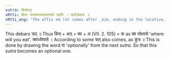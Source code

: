 ```yaml
---
sutra: किमोऽत्
vRtti: किमः सप्तम्यन्तादत्प्रत्ययो भवति । त्रलोऽपवादः ॥
vRtti_eng: "The affix अत् (अ) comes after _kim_ ending in the locative."
---
```

This debars त्रल् ॥ Thus किम् + अत् = क्व + अ (VII. 2. 105) = क as क्व भोक्ष्यसे 'where will you eat'. क्वाध्येष्यसे । According to some त्रल् also comes, as कुत्र ॥ This is done by drawing the word वा 'optionally' from the next _sutra_. So that this _sutra_ becomes an optional one.
